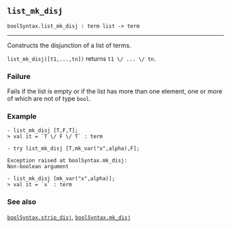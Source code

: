 ## `list_mk_disj`

``` hol4
boolSyntax.list_mk_disj : term list -> term
```

------------------------------------------------------------------------

Constructs the disjunction of a list of terms.

`list_mk_disj([t1,...,tn])` returns `t1 \/ ... \/ tn`.

### Failure

Fails if the list is empty or if the list has more than one element, one
or more of which are not of type `bool`.

### Example

``` hol4
- list_mk_disj [T,F,T];
> val it = `T \/ F \/ T` : term

- try list_mk_disj [T,mk_var("x",alpha),F];

Exception raised at boolSyntax.mk_disj:
Non-boolean argument

- list_mk_disj [mk_var("x",alpha)];
> val it = `x` : term
```

### See also

[`boolSyntax.strip_disj`](#boolSyntax.strip_disj),
[`boolSyntax.mk_disj`](#boolSyntax.mk_disj)
